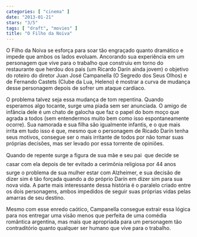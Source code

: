 ```yaml
---
categories: [ "cinema" ]
date: "2013-01-21"
stars: "3/5"
tags: [ "draft", "movies" ]
title: "O Filho da Noiva"
---
```

O Filho da Noiva se esforça para soar tão engraçado quanto dramático
e impede que ambos os lados evoluam. Ancorando sua experiência em um
personagem que vive para o trabalho que construiu em torno do restaurante
que herdou dos pais (um Ricardo Darín ainda jovem) o objetivo do roteiro
do diretor Juan José Campanella (O Segredo dos Seus Olhos) e de Fernando
Castets (Clube da Lua, Heleno) é mostrar a curva de mudança desse
personagem depois de sofrer um ataque cardíaco.

O problema talvez seja essa mudança de tom repentina. Quando esperamos
algo tocante, surge uma piada sem ser anunciada. O amigo de infância
dele é um chato de galocha que faz o papel do bom moço que agrada a
todos (sem entendermos muito bem como isso espontaneamente ocorre). Sua
namorada e sua filha são igualmente infantis, e o que mais irrita em
tudo isso é que, mesmo que o personagem de Ricado Darín tenha seus
motivos, consegue ser o mais irritante de todos por não tomar suas
próprias decisões, mas ser levado por essa torrente de opiniões.

Quando de repente surge a figura de sua mãe e seu pai  que decide se
casar com ela depois de ter evitado a cerimônia religiosa por 44 anos
 surge o problema de sua mulher estar com Alzheimer, e sua decisão
de dizer sim é tão forçada quando a do próprio Darín em dizer
sim para sua nova vida. A parte mais interessante dessa história é
o paralelo criado entre os dois personagens, ambos impedidos de seguir
suas próprias vidas pelas amarras de seu destino.

Mesmo com esse enredo caótico, Campanella consegue extrair essa lógica
para nos entregar uma visão menos que perfeita de uma comédia romântica
argentina, mas mais que apropriada para um personagem tão contraditório
quanto qualquer ser humano que vive para o trabalho.

